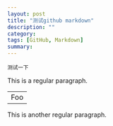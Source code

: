 ```yaml
---
layout: post
title: "测试github markdown"
description: ""
category: 
tags: [GitHub, Markdown]
summary: 
---
```


```
测试一下
```

This is a regular paragraph.

<table>
    <tr>
        <td>Foo</td>
    </tr>
</table>

This is another regular paragraph.
